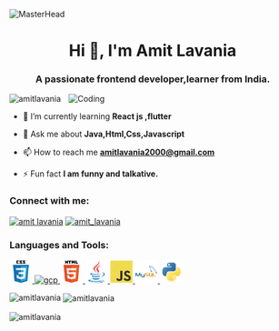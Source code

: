 ![MasterHead](https://user-images.githubusercontent.com/10498744/210012254-234538ff-d198-48aa-8964-37e6fd45d227.gif)

<h1 align="center">Hi 👋, I'm Amit Lavania</h1>
<h3 align="center">A passionate frontend developer,learner from India.</h3>
<img align="right" alt="Coding" width="400" src="https://cdn-images-1.medium.com/fit/t/1600/480/0*7Q3yvSIv_t0ioJ-Z.gif">

<p align="left"> <img src="https://komarev.com/ghpvc/?username=amitlavania&label=Profile%20views&color=0e75b6&style=flat" alt="amitlavania" /> </p>

- 🌱 I’m currently learning **React js ,flutter**

- 💬 Ask me about **Java,Html,Css,Javascript**

- 📫 How to reach me **amitlavania2000@gmail.com**

- ⚡ Fun fact **I am funny and talkative.**

<h3 align="left">Connect with me:</h3>
<p align="left">
<a href="https://linkedin.com/in/amit lavania" target="blank"><img align="center" src="https://raw.githubusercontent.com/rahuldkjain/github-profile-readme-generator/master/src/images/icons/Social/linked-in-alt.svg" alt="amit lavania" height="30" width="40" /></a>
<a href="https://www.codechef.com/users/amit_lavania" target="blank"><img align="center" src="https://cdn.jsdelivr.net/npm/simple-icons@3.1.0/icons/codechef.svg" alt="amit_lavania" height="30" width="40" /></a>
</p>

<h3 align="left">Languages and Tools:</h3>
<p align="left"> <a href="https://www.w3schools.com/css/" target="_blank" rel="noreferrer"> <img src="https://raw.githubusercontent.com/devicons/devicon/master/icons/css3/css3-original-wordmark.svg" alt="css3" width="40" height="40"/> </a> <a href="https://cloud.google.com" target="_blank" rel="noreferrer"> <img src="https://www.vectorlogo.zone/logos/google_cloud/google_cloud-icon.svg" alt="gcp" width="40" height="40"/> </a> <a href="https://www.w3.org/html/" target="_blank" rel="noreferrer"> <img src="https://raw.githubusercontent.com/devicons/devicon/master/icons/html5/html5-original-wordmark.svg" alt="html5" width="40" height="40"/> </a> <a href="https://www.java.com" target="_blank" rel="noreferrer"> <img src="https://raw.githubusercontent.com/devicons/devicon/master/icons/java/java-original.svg" alt="java" width="40" height="40"/> </a> <a href="https://developer.mozilla.org/en-US/docs/Web/JavaScript" target="_blank" rel="noreferrer"> <img src="https://raw.githubusercontent.com/devicons/devicon/master/icons/javascript/javascript-original.svg" alt="javascript" width="40" height="40"/> </a> <a href="https://www.mysql.com/" target="_blank" rel="noreferrer"> <img src="https://raw.githubusercontent.com/devicons/devicon/master/icons/mysql/mysql-original-wordmark.svg" alt="mysql" width="40" height="40"/> </a> <a href="https://www.python.org" target="_blank" rel="noreferrer"> <img src="https://raw.githubusercontent.com/devicons/devicon/master/icons/python/python-original.svg" alt="python" width="40" height="40"/> </a> </p>

<p><img align="left" src="https://github-readme-stats.vercel.app/api/top-langs?username=amitlavania&show_icons=true&locale=en&layout=compact" alt="amitlavania" /></p>

<p>&nbsp;<img align="center" src="https://github-readme-stats.vercel.app/api?username=amitlavania&show_icons=true&locale=en" alt="amitlavania" /></p>

<p><img align="center" src="https://github-readme-streak-stats.herokuapp.com/?user=amitlavania&" alt="amitlavania" /></p>
